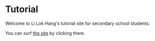 # Tutorial 
Welcome to Li Lok Hang's tutorial site for secondary school students.
 
You can surf [the site](https://lilokhang007.github.io/tutorial/tutorial1.html
) by clicking there.
